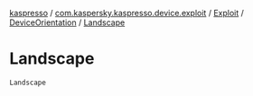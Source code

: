 [kaspresso](../../../index.md) / [com.kaspersky.kaspresso.device.exploit](../../index.md) / [Exploit](../index.md) / [DeviceOrientation](index.md) / [Landscape](./-landscape.md)

# Landscape

`Landscape`